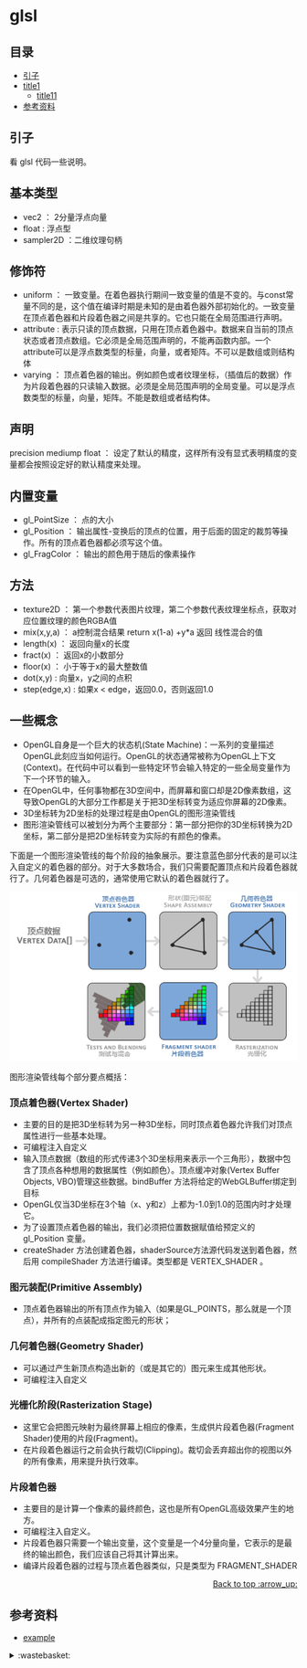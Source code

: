 # glsl
## <a name="index"></a> 目录
- [引子](#start)
- [title1](#title1)
  - [title11](#title11)
- [参考资料](#reference)


## <a name="start"></a> 引子
看 glsl 代码一些说明。

## 基本类型
- vec2 ： 2分量浮点向量
- float : 浮点型
- sampler2D ：二维纹理句柄

## 修饰符
- uniform ： 一致变量。在着色器执行期间一致变量的值是不变的。与const常量不同的是，这个值在编译时期是未知的是由着色器外部初始化的。一致变量在顶点着色器和片段着色器之间是共享的。它也只能在全局范围进行声明。
- attribute : 表示只读的顶点数据，只用在顶点着色器中。数据来自当前的顶点状态或者顶点数组。它必须是全局范围声明的，不能再函数内部。一个attribute可以是浮点数类型的标量，向量，或者矩阵。不可以是数组或则结构体
- varying ： 顶点着色器的输出。例如颜色或者纹理坐标，（插值后的数据）作为片段着色器的只读输入数据。必须是全局范围声明的全局变量。可以是浮点数类型的标量，向量，矩阵。不能是数组或者结构体。

## 声明
precision mediump float ： 设定了默认的精度，这样所有没有显式表明精度的变量都会按照设定好的默认精度来处理。

## 内置变量
- gl_PointSize ： 点的大小
- gl_Position ： 输出属性-变换后的顶点的位置，用于后面的固定的裁剪等操作。所有的顶点着色器都必须写这个值。
- gl_FragColor ： 输出的颜色用于随后的像素操作

## 方法
- texture2D ： 第一个参数代表图片纹理，第二个参数代表纹理坐标点，获取对应位置纹理的颜色RGBA值
- mix(x,y,a) ： a控制混合结果 return x(1-a) +y*a  返回 线性混合的值
- length(x) ： 返回向量x的长度
- fract(x) ： 返回x的小数部分
- floor(x) ： 小于等于x的最大整数值
- dot(x,y) : 向量x，y之间的点积
- step(edge,x) : 如果x < edge，返回0.0，否则返回1.0

## 一些概念
- OpenGL自身是一个巨大的状态机(State Machine)：一系列的变量描述OpenGL此刻应当如何运行。OpenGL的状态通常被称为OpenGL上下文(Context)。在代码中可以看到一些特定环节会输入特定的一些全局变量作为下一个环节的输入。
- 在OpenGL中，任何事物都在3D空间中，而屏幕和窗口却是2D像素数组，这导致OpenGL的大部分工作都是关于把3D坐标转变为适应你屏幕的2D像素。
- 3D坐标转为2D坐标的处理过程是由OpenGL的图形渲染管线
- 图形渲染管线可以被划分为两个主要部分：第一部分把你的3D坐标转换为2D坐标，第二部分是把2D坐标转变为实际的有颜色的像素。


下面是一个图形渲染管线的每个阶段的抽象展示。要注意蓝色部分代表的是可以注入自定义的着色器的部分。对于大多数场合，我们只需要配置顶点和片段着色器就行了。几何着色器是可选的，通常使用它默认的着色器就行了。

![glsl-1][url-local-1]

图形渲染管线每个部分要点概括：
### 顶点着色器(Vertex Shader)
- 主要的目的是把3D坐标转为另一种3D坐标，同时顶点着色器允许我们对顶点属性进行一些基本处理。
- 可编程注入自定义
- 输入顶点数据（数组的形式传递3个3D坐标用来表示一个三角形），数据中包含了顶点各种想用的数据属性（例如颜色）。顶点缓冲对象(Vertex Buffer Objects, VBO)管理这些数据。bindBuffer 方法将给定的WebGLBuffer绑定到目标
- OpenGL仅当3D坐标在3个轴（x、y和z）上都为-1.0到1.0的范围内时才处理它。
- 为了设置顶点着色器的输出，我们必须把位置数据赋值给预定义的 gl_Position 变量。
- createShader 方法创建着色器，shaderSource方法源代码发送到着色器，然后用 compileShader 方法进行编译。类型都是 VERTEX_SHADER 。

### 图元装配(Primitive Assembly)
- 顶点着色器输出的所有顶点作为输入（如果是GL_POINTS，那么就是一个顶点），并所有的点装配成指定图元的形状；

### 几何着色器(Geometry Shader)
- 可以通过产生新顶点构造出新的（或是其它的）图元来生成其他形状。
- 可编程注入自定义


### 光栅化阶段(Rasterization Stage)
- 这里它会把图元映射为最终屏幕上相应的像素，生成供片段着色器(Fragment Shader)使用的片段(Fragment)。
- 在片段着色器运行之前会执行裁切(Clipping)。裁切会丢弃超出你的视图以外的所有像素，用来提升执行效率。

### 片段着色器
- 主要目的是计算一个像素的最终颜色，这也是所有OpenGL高级效果产生的地方。
- 可编程注入自定义。
- 片段着色器只需要一个输出变量，这个变量是一个4分量向量，它表示的是最终的输出颜色，我们应该自己将其计算出来。
- 编译片段着色器的过程与顶点着色器类似，只是类型为 FRAGMENT_SHADER

<div align="right"><a href="#index">Back to top :arrow_up:</a></div>


## <a name="reference"></a> 参考资料
- [example][url-article-1]


[url-article-1]:https://xxholic.github.io/segment

[url-local-1]:../images/glsl/1.png

<details>
<summary>:wastebasket:</summary>


![n-poster][url-local-poster]

</details>

[url-book]:https://book.douban.com/subject/26916012/
[url-local-poster]:../images/n/poster.jpg
